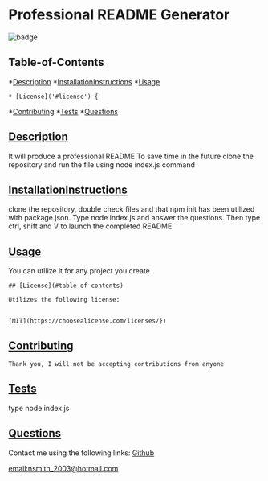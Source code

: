# Professional README Generator

  
  ![badge](https://img.shields.io/badge/license-MIT-blue)
  ## Table-of-Contents

  *[Description](#description)
  *[InstallationInstructions](#installationIntructions)
  *[Usage](#usage)
  
    * [License]('#license') {
  *[Contributing](#contributing)
  *[Tests](#tests)
  *[Questions](#questions)

  ## [Description](#table-of-contents)
  It will produce a professional README
  To save time in the future
  clone the repository and run the file using node index.js command
  ## [InstallationInstructions](#table-of-contents)
  clone the repository, double check files and that npm init has been utilized with package.json. Type node index.js and answer the questions. Then   type ctrl, shift and V to launch the completed README 
  ## [Usage](#table-of-contents)
  You can utilize it for any project you create
  
  
    ## [License](#table-of-contents)

    Utilizes the following license:

    
    [MIT](https://choosealicense.com/licenses/})
  ## [Contributing](#table-of-contents)

  
    Thank you, I will not be accepting contributions from anyone
  ## [Tests](#table-of-contents)
  type node index.js 
  ## [Questions](#table-of-contents)
  Contact me using the following links:
  [Github](https://github.com/undefined)

  [email:nsmith_2003@hotmail.com](emailto:nsmith_2003@hotmail.com)
